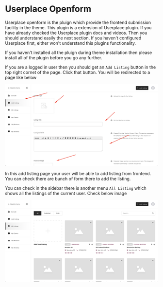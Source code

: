 # Userplace Openform

Userplace openform is the pluign which provide the frontend submission facility in the theme. This plugin is a extension of Userplace plugin. If you have already checked the Userplace plugin docs and videos. Then you should understand easily the next section. If you haven't configured Userplace first, either won't understand this plugins functionality.

If you haven't installed all the pluign during theme installation then please install all of the plugin before you go any further.

If you are a logged in user then you should get an `Add Listing` button in the top right cornet of the page. Click that button. You will be redirected to a page like below

![](/assets/add-listing-page.png)

In this add listing page your user will be able to add listing from frontend. You can check there are bunch of form there to add the listing. 

You can check in the sidebar there is another menu `All Listing` which shows all the listings of the current user. Check below image

![](/assets/all-listing-page.png)



